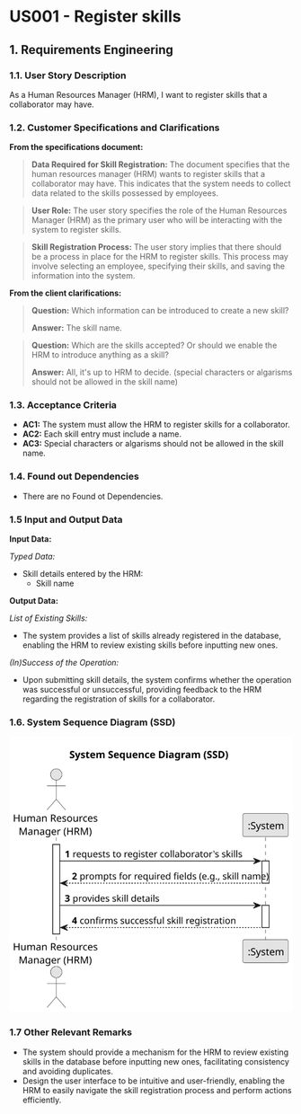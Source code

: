 # US001 - Register skills



## 1. Requirements Engineering

### 1.1. User Story Description

As a Human Resources Manager (HRM), I want to register skills that a collaborator may have.

### 1.2. Customer Specifications and Clarifications 

**From the specifications document:**

>	**Data Required for Skill Registration:**
The document specifies that the human resources manager (HRM) wants to register skills that a collaborator may have. This indicates that the system needs to collect data related to the skills possessed by employees. 

>	**User Role:**
The user story specifies the role of the Human Resources Manager (HRM) as the primary user who will be interacting with the system to register skills.

> **Skill Registration Process:**
The user story implies that there should be a process in place for the HRM to register skills. This process may involve selecting an employee, specifying their skills, and saving the information into the system.


**From the client clarifications:**

> **Question:** Which information can be introduced to create a new skill?
>
> **Answer:** The skill name.

> **Question:** Which are the skills accepted? Or should we enable the HRM to introduce anything as a skill?
>
> **Answer:** All, it's up to HRM to decide. (special characters or algarisms should not be allowed in the skill name)


### 1.3. Acceptance Criteria

* **AC1:** The system must allow the HRM to register skills for a collaborator.
* **AC2:** Each skill entry must include a name.
* **AC3:** Special characters or algarisms should not be allowed in the skill name.


### 1.4. Found out Dependencies

* There are no Found ot Dependencies.

### 1.5 Input and Output Data

**Input Data:**

*Typed Data:*
- Skill details entered by the HRM:
  - Skill name


**Output Data:**

*List of Existing Skills:*
- The system provides a list of skills already registered in the database, enabling the HRM to review existing skills before inputting new ones.

*(In)Success of the Operation:*
- Upon submitting skill details, the system confirms whether the operation was successful or unsuccessful, providing feedback to the HRM regarding the registration of skills for a collaborator.


### 1.6. System Sequence Diagram (SSD)



![System Sequence Diagram - Alternative One](svg/us01-system-sequence-diagram-System_Sequence_Diagram__SSD_.svg)




### 1.7 Other Relevant Remarks



* The system should provide a mechanism for the HRM to review existing skills in the database before inputting new ones, facilitating consistency and avoiding duplicates.
* Design the user interface to be intuitive and user-friendly, enabling the HRM to easily navigate the skill registration process and perform actions efficiently.